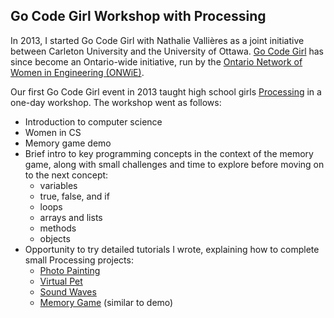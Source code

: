 ## Go Code Girl Workshop with Processing

In 2013, I started Go Code Girl with Nathalie Vallières as a joint initiative between Carleton University and the University of Ottawa. [Go Code Girl](http://www.onwie.ca/programs/go-code-girl) has since become an Ontario-wide initiative, run by the [Ontario Network of Women in Engineering (ONWiE)](http://www.onwie.ca/).

Our first Go Code Girl event in 2013 taught high school girls [Processing](http://www.processing.org) in a one-day workshop. The workshop went as follows:

* Introduction to computer science
* Women in CS
* Memory game demo
* Brief intro to key programming concepts in the context of the memory game, along with small challenges and time to explore before moving on to the next concept:
    * variables
    * true, false, and if
    * loops
    * arrays and lists
    * methods
    * objects
* Opportunity to try detailed tutorials I wrote, explaining how to complete small Processing projects:
    * [Photo Painting](https://docs.google.com/document/d/1LY29GqtADL6IodG-8uv4hMpPlBszVHlWQXnjbAkV9KU/edit?usp=sharing)
    * [Virtual Pet](https://docs.google.com/document/d/13GTT-GfjaJHvHY0-WkzDbRrZBJy5pWi_yLstExjdGeA/edit?usp=sharing)
    * [Sound Waves](https://docs.google.com/document/d/1cnU7bhEzVnjHDtq1-1FLzx42mj1PqbTkXJfoedlM0yM/edit?usp=sharing)
    * [Memory Game](https://docs.google.com/document/d/1q0Q9D2hpmBAHHgOuIH10d70TokbI9geRBLWLItUGD0M/edit?usp=sharing) (similar to demo)
